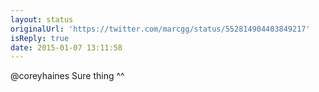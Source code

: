 ```yaml
---
layout: status
originalUrl: 'https://twitter.com/marcgg/status/552814904403849217'
isReply: true
date: 2015-01-07 13:11:58
---
```


@coreyhaines Sure thing ^^
